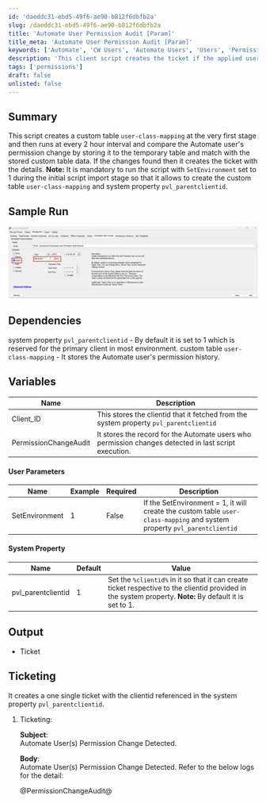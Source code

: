```yaml
---
id: 'daeddc31-ebd5-49f6-ae90-b812f6dbfb2a'
slug: /daeddc31-ebd5-49f6-ae90-b812f6dbfb2a
title: 'Automate User Permission Audit [Param]'
title_meta: 'Automate User Permission Audit [Param]'
keywords: ['Automate', 'CW Users', 'Automate Users', 'Users', 'Permission']
description: 'This client script creates the ticket if the applied user classes permissions are changed for the users or if new user classes are added or removed from the users.'
tags: ['permissions']
draft: false
unlisted: false
---
```


## Summary
This script creates a custom table `user-class-mapping` at the very first stage and then runs at every 2 hour interval and compare the Automate user's permission change by storing it to the temporary table and match with the stored custom table data.
If the changes found then it creates the ticket with the details.
**Note:** It is mandatory to run the script with `SetEnvironment` set to 1 during the initial script import stage so that it allows to create the custom table  `user-class-mapping` and system property `pvl_parentclientid`.

## Sample Run

![SampleRun](../../../static/img/docs/977d0336-d15b-4cf1-ab39-a3cd6e09a252/image.webp)

## Dependencies

system property `pvl_parentclientid` - By default it is set to 1 which is reserved for the primary client in most environment.
custom table `user-class-mapping` - It stores the Automate user's permission history.

## Variables

| Name                   | Description                                                                                                                                                                          |
|------------------------|--------------------------------------------------------------------------------------------------------------------------------------------------------------------------------------|
| Client_ID   | This stores the clientid that it fetched from the system property `pvl_parentclientid` |
| PermissionChangeAudit                  | It stores the record for the Automate users who permission changes detected in last script execution.                                                            |

#### User Parameters

| Name                     | Example               | Required             | Description                                                                                                                                                                                                                      |
|--------------------------|-----------------------|----------------------|----------------------------------------------------------------------------------------------------------------------------------------------------------------------------------------------------------------------------------|
| SetEnvironment               | 1    | False      | If the SetEnvironment = 1, it will create the custom table  `user-class-mapping` and system property `pvl_parentclientid`                                                                                      |

#### System Property

| Name | Default | Value |
| ------------------------------------- | ---------------- | ------------------------------------------------- |
|pvl_parentclientid |  1 | Set the `%clientid%` in it so that it can create ticket respective to the clientid provided in the system property. **Note:** By default it is set to 1. |

## Output

- Ticket

## Ticketing
 
 It creates a one single ticket with the clientid referenced in the system property `pvl_parentclientid`.

1. Ticketing:
   
   **Subject**:  
   Automate User(s) Permission Change Detected.  

   **Body**:  
   Automate User(s) Permission Change Detected. Refer to the below logs for the detail:
   
   @PermissionChangeAudit@